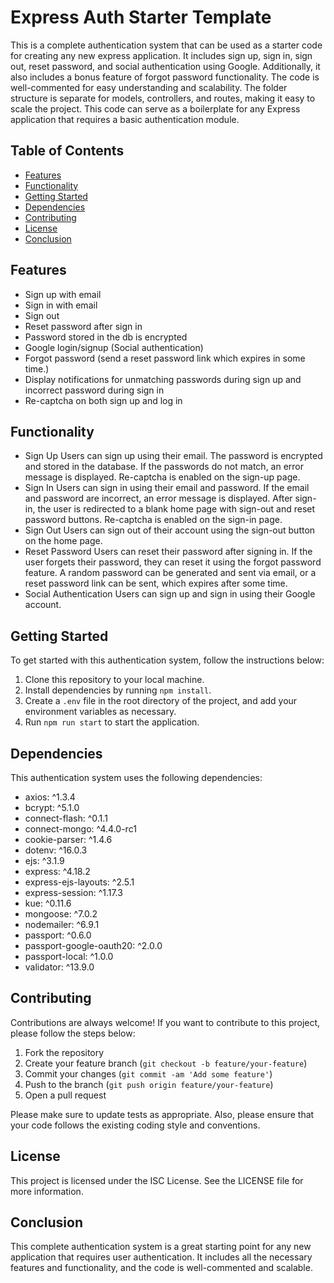 # Express Auth Starter Template

This is a complete authentication system that can be used as a starter code for creating any new express application. It includes sign up, sign in, sign out, reset password, and social authentication using Google. Additionally, it also includes a bonus feature of forgot password functionality.
The code is well-commented for easy understanding and scalability. The folder structure is separate for models, controllers, and routes, making it easy to scale the project.
This code can serve as a boilerplate for any Express application that requires a basic authentication module.

## Table of Contents

-   [Features](#features)
-   [Functionality](#functionality)
-   [Getting Started](#getting-started)
-   [Dependencies](#dependencies)
-   [Contributing](#contributing)
-   [License](#license)
-   [Conclusion](#conclusion)

## Features

-   Sign up with email
-   Sign in with email
-   Sign out
-   Reset password after sign in
-   Password stored in the db is encrypted
-   Google login/signup (Social authentication)
-   Forgot password (send a reset password link which expires in some time.)
-   Display notifications for unmatching passwords during sign up and incorrect password during sign in
-   Re-captcha on both sign up and log in

## Functionality

-   Sign Up
    Users can sign up using their email. The password is encrypted and stored in the database. If the passwords do not match, an error message is displayed. Re-captcha is enabled on the sign-up page.
-   Sign In
    Users can sign in using their email and password. If the email and password are incorrect, an error message is displayed. After sign-in, the user is redirected to a blank home page with sign-out and reset password buttons. Re-captcha is enabled on the sign-in page.
-   Sign Out
    Users can sign out of their account using the sign-out button on the home page.
-   Reset Password
    Users can reset their password after signing in. If the user forgets their password, they can reset it using the forgot password feature. A random password can be generated and sent via email, or a reset password link can be sent, which expires after some time.
-   Social Authentication
    Users can sign up and sign in using their Google account.

## Getting Started

To get started with this authentication system, follow the instructions below:

1. Clone this repository to your local machine.
2. Install dependencies by running `npm install`.
3. Create a `.env` file in the root directory of the project, and add your environment variables as necessary.
4. Run `npm run start` to start the application.

## Dependencies

This authentication system uses the following dependencies:

-   axios: ^1.3.4
-   bcrypt: ^5.1.0
-   connect-flash: ^0.1.1
-   connect-mongo: ^4.4.0-rc1
-   cookie-parser: ^1.4.6
-   dotenv: ^16.0.3
-   ejs: ^3.1.9
-   express: ^4.18.2
-   express-ejs-layouts: ^2.5.1
-   express-session: ^1.17.3
-   kue: ^0.11.6
-   mongoose: ^7.0.2
-   nodemailer: ^6.9.1
-   passport: ^0.6.0
-   passport-google-oauth20: ^2.0.0
-   passport-local: ^1.0.0
-   validator: ^13.9.0

## Contributing

Contributions are always welcome! If you want to contribute to this project, please follow the steps below:

1. Fork the repository
2. Create your feature branch (`git checkout -b feature/your-feature`)
3. Commit your changes (`git commit -am 'Add some feature'`)
4. Push to the branch (`git push origin feature/your-feature`)
5. Open a pull request

Please make sure to update tests as appropriate. Also, please ensure that your code follows the existing coding style and conventions.

## License

This project is licensed under the ISC License. See the LICENSE file for more information.

## Conclusion

This complete authentication system is a great starting point for any new application that requires user authentication. It includes all the necessary features and functionality, and the code is well-commented and scalable.

